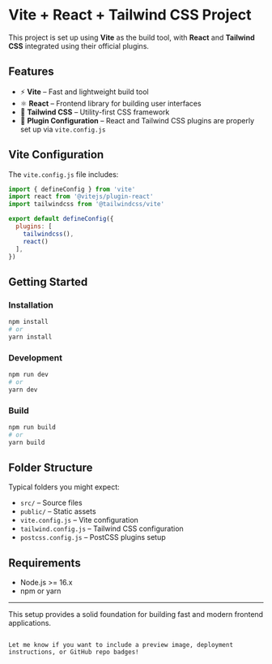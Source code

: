 # Vite + React + Tailwind CSS Project

This project is set up using **Vite** as the build tool, with **React** and **Tailwind CSS** integrated using their official plugins.

## Features

- ⚡️ **Vite** – Fast and lightweight build tool
- ⚛️ **React** – Frontend library for building user interfaces
- 🎨 **Tailwind CSS** – Utility-first CSS framework
- 🔌 **Plugin Configuration** – React and Tailwind CSS plugins are properly set up via `vite.config.js`

## Vite Configuration

The `vite.config.js` file includes:

```js
import { defineConfig } from 'vite'
import react from '@vitejs/plugin-react'
import tailwindcss from '@tailwindcss/vite'

export default defineConfig({
  plugins: [
    tailwindcss(),
    react()
  ],
})
````

## Getting Started

### Installation

```bash
npm install
# or
yarn install
```

### Development

```bash
npm run dev
# or
yarn dev
```

### Build

```bash
npm run build
# or
yarn build
```

## Folder Structure

Typical folders you might expect:

* `src/` – Source files
* `public/` – Static assets
* `vite.config.js` – Vite configuration
* `tailwind.config.js` – Tailwind CSS configuration
* `postcss.config.js` – PostCSS plugins setup

## Requirements

* Node.js >= 16.x
* npm or yarn

---

This setup provides a solid foundation for building fast and modern frontend applications.

```

Let me know if you want to include a preview image, deployment instructions, or GitHub repo badges!
```
